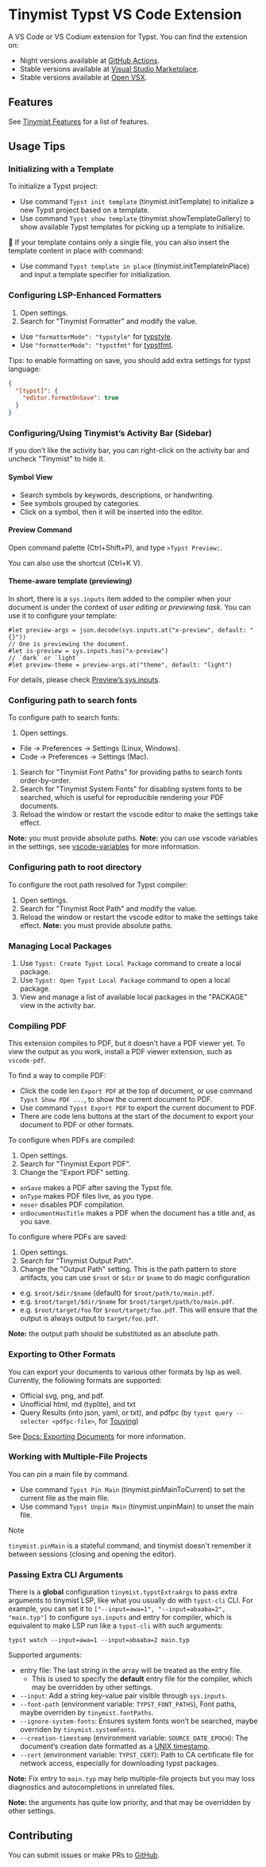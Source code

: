 <!-- This file is generated by scripts/link-docs.mjs from docs/tinymist/frontend/vscode.typ. Do not edit manually. -->
# Tinymist Typst VS Code Extension

A VS Code or VS Codium extension for Typst. You can find the extension on:

- Night versions available at [GitHub Actions](https://github.com/Myriad-Dreamin/tinymist/actions).
- Stable versions available at [Visual Studio Marketplace](https://marketplace.visualstudio.com/items?itemName=myriad-dreamin.tinymist).
- Stable versions available at [Open VSX](https://open-vsx.org/extension/myriad-dreamin/tinymist).

## Features

See [Tinymist Features](https://github.com/Myriad-Dreamin/tinymist#features) for a list of features.

## Usage Tips

### Initializing with a Template

To initialize a Typst project:
- Use command `Typst init template` (tinymist.initTemplate) to initialize a new Typst project based on a template.
- Use command `Typst show template` (tinymist.showTemplateGallery) to show available Typst templates for picking up a template to initialize.


🎉 If your template contains only a single file, you can also insert the template content in place with command:
- Use command `Typst template in place` (tinymist.initTemplateInPlace) and input a template specifier for initialization.

### Configuring LSP-Enhanced Formatters

1. Open settings.
1. Search for "Tinymist Formatter" and modify the value.
  - Use `"formatterMode": "typstyle"` for [typstyle](https://github.com/Enter-tainer/typstyle).
  - Use `"formatterMode": "typstfmt"` for [typstfmt](https://github.com/astrale-sharp/typstfmt).

Tips: to enable formatting on save, you should add extra settings for typst language:

```json
{
  "[typst]": {
    "editor.formatOnSave": true
  }
}
```

### Configuring/Using Tinymist’s Activity Bar (Sidebar)

If you don’t like the activity bar, you can right-click on the activity bar and uncheck "Tinymist" to hide it.

#### Symbol View

- Search symbols by keywords, descriptions, or handwriting.
- See symbols grouped by categories.
- Click on a symbol, then it will be inserted into the editor.

#### Preview Command

Open command palette (Ctrl+Shift+P), and type `>Typst Preview:`.

You can also use the shortcut (Ctrl+K V).

#### Theme-aware template (previewing)

In short, there is a `sys.inputs` item added to the compiler when your document is under the context of _user editing or previewing task_. You can use it to configure your template:

```typ
#let preview-args = json.decode(sys.inputs.at("x-preview", default: "{}"))
// One is previewing the document.
#let is-preview = sys.inputs.has("x-preview")
// `dark` or `light`
#let preview-theme = preview-args.at("theme", default: "light")
```

For details, please check [Preview’s sys.inputs](https://myriad-dreamin.github.io/tinymist/feature/preview.html#label-sys.inputs).

### Configuring path to search fonts

To configure path to search fonts:
1. Open settings.
  - File -\> Preferences -\> Settings (Linux, Windows).
  - Code -\> Preferences -\> Settings (Mac).
1. Search for "Tinymist Font Paths" for providing paths to search fonts order-by-order.
1. Search for "Tinymist System Fonts" for disabling system fonts to be searched, which is useful for reproducible rendering your PDF documents.
1. Reload the window or restart the vscode editor to make the settings take effect.


**Note:** you must provide absolute paths.
**Note:** you can use vscode variables in the settings, see [vscode-variables](https://www.npmjs.com/package/vscode-variables) for more information.

### Configuring path to root directory

To configure the root path resolved for Typst compiler:
1. Open settings.
1. Search for "Tinymist Root Path" and modify the value.
1. Reload the window or restart the vscode editor to make the settings take effect. **Note:** you must provide absolute paths.

### Managing Local Packages

1. Use `Typst: Create Typst Local Package` command to create a local package.
1. Use `Typst: Open Typst Local Package` command to open a local package.
1. View and manage a list of available local packages in the "PACKAGE" view in the activity bar.

### Compiling PDF

This extension compiles to PDF, but it doesn’t have a PDF viewer yet. To view the output as you work, install a PDF viewer extension, such as `vscode-pdf`.

To find a way to compile PDF:
- Click the code len `Export PDF` at the top of document, or use command `Typst Show PDF ...`, to show the current document to PDF.
- Use command `Typst Export PDF` to export the current document to PDF.
- There are code lens buttons at the start of the document to export your document to PDF or other formats.

To configure when PDFs are compiled:
1. Open settings.
1. Search for "Tinymist Export PDF".
1. Change the "Export PDF" setting.
  - `onSave` makes a PDF after saving the Typst file.
  - `onType` makes PDF files live, as you type.
  - `never` disables PDF compilation.
  - `onDocumentHasTitle` makes a PDF when the document has a title and, as you save.

To configure where PDFs are saved:

1. Open settings.
1. Search for "Tinymist Output Path".
1. Change the "Output Path" setting. This is the path pattern to store
  artifacts, you can use `$root` or `$dir` or `$name` to do magic
  configuration
  - e.g. `$root/$dir/$name` (default) for `$root/path/to/main.pdf`.
  - e.g. `$root/target/$dir/$name` for `$root/target/path/to/main.pdf`.
  - e.g. `$root/target/foo` for `$root/target/foo.pdf`. This will ensure
    that the output is always output to `target/foo.pdf`.

**Note:** the output path should be substituted as an absolute path.

### Exporting to Other Formats

You can export your documents to various other formats by lsp as well.
Currently, the following formats are supported:
- Official svg, png, and pdf.
- Unofficial html, md (typlite), and txt
- Query Results (into json, yaml, or txt), and pdfpc (by `typst query --selector <pdfpc-file>`, for [Touying](https://touying-typ.github.io/touying/))

See
[Docs: Exporting Documents](https://myriad-dreamin.github.io/tinymist/feature/export.html)
for more information.

### Working with Multiple-File Projects

You can pin a main file by command.
- Use command `Typst Pin Main` (tinymist.pinMainToCurrent) to set the current file as the main file.
- Use command `Typst Unpin Main` (tinymist.unpinMain) to unset the main file.

> [!NOTE]
> 
>   `tinymist.pinMain` is a stateful command, and tinymist doesn't remember it between sessions (closing and opening the editor).


### Passing Extra CLI Arguments

There is a **global** configuration `tinymist.typstExtraArgs` to pass extra arguments to tinymist LSP, like what you usually do with `typst-cli` CLI. For example, you can set it to `["--input=awa=1", "--input=abaaba=2", "main.typ"]` to configure `sys.inputs` and entry for compiler, which is equivalent to make LSP run like a `typst-cli` with such arguments:

```
typst watch --input=awa=1 --input=abaaba=2 main.typ
```

Supported arguments:
- entry file: The last string in the array will be treated as the entry file.
  - This is used to specify the **default** entry file for the compiler, which may be overridden by other settings.
- `--input`: Add a string key-value pair visible through `sys.inputs`.
- `--font-path` (environment variable: `TYPST_FONT_PATHS`), Font paths, maybe overriden by `tinymist.fontPaths`.
- `--ignore-system-fonts`: Ensures system fonts won’t be searched, maybe overriden by `tinymist.systemFonts`.
- `--creation-timestamp` (environment variable: `SOURCE_DATE_EPOCH`): The document’s creation date formatted as a [UNIX timestamp](https://reproducible-builds.org/specs/source-date-epoch/).
- `--cert` (environment variable: `TYPST_CERT`): Path to CA certificate file for network access, especially for downloading typst packages.

**Note:** Fix entry to `main.typ` may help multiple-file projects
but you may loss diagnostics and autocompletions in unrelated files.

**Note:** the arguments has quite low priority, and that may be overridden
by other settings.

## Contributing

You can submit issues or make PRs to [GitHub](https://github.com/Myriad-Dreamin/tinymist).
